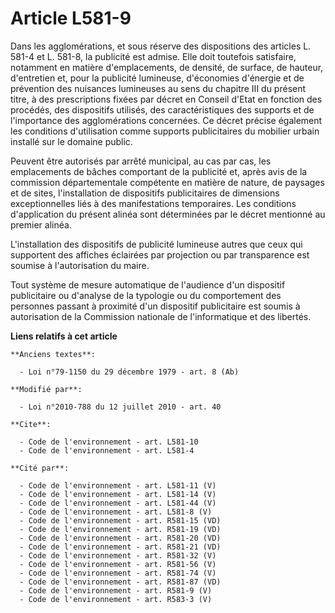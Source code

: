 # Article L581-9

Dans les agglomérations, et sous réserve des dispositions des articles L. 581-4 et L. 581-8, la publicité est admise. Elle
doit toutefois satisfaire, notamment en matière d'emplacements, de densité, de surface, de hauteur, d'entretien et, pour la
publicité lumineuse, d'économies d'énergie et de prévention des nuisances lumineuses au sens du chapitre III du présent
titre, à des prescriptions fixées par décret en Conseil d'Etat en fonction des procédés, des dispositifs utilisés, des
caractéristiques des supports et de l'importance des agglomérations concernées.  Ce décret précise également les conditions
d'utilisation comme supports publicitaires du mobilier urbain installé sur le domaine public.

Peuvent être autorisés par arrêté municipal, au cas par cas, les emplacements de bâches comportant de la publicité et, après
avis de la commission départementale compétente en matière de nature, de paysages et de sites, l'installation de dispositifs
publicitaires de dimensions exceptionnelles liés à des manifestations temporaires. Les conditions d'application du présent
alinéa sont déterminées par le décret mentionné au premier alinéa. 

L'installation des dispositifs de publicité lumineuse autres que ceux qui supportent des affiches éclairées par projection ou
par transparence est soumise à l'autorisation du maire.

Tout système de mesure automatique de l'audience d'un dispositif publicitaire ou d'analyse de la typologie ou du comportement
des personnes passant à proximité d'un dispositif publicitaire est soumis à autorisation de la Commission nationale de
l'informatique et des libertés.

**Liens relatifs à cet article**

	**Anciens textes**:

	  - Loi n°79-1150 du 29 décembre 1979 - art. 8 (Ab)

	**Modifié par**:

	  - Loi n°2010-788 du 12 juillet 2010 - art. 40

	**Cite**:

	  - Code de l'environnement - art. L581-10
	  - Code de l'environnement - art. L581-4

	**Cité par**:

	  - Code de l'environnement - art. L581-11 (V)
	  - Code de l'environnement - art. L581-14 (V)
	  - Code de l'environnement - art. L581-44 (V)
	  - Code de l'environnement - art. L581-8 (V)
	  - Code de l'environnement - art. R581-15 (VD)
	  - Code de l'environnement - art. R581-19 (VD)
	  - Code de l'environnement - art. R581-20 (VD)
	  - Code de l'environnement - art. R581-21 (VD)
	  - Code de l'environnement - art. R581-32 (V)
	  - Code de l'environnement - art. R581-56 (V)
	  - Code de l'environnement - art. R581-74 (V)
	  - Code de l'environnement - art. R581-87 (VD)
	  - Code de l'environnement - art. R581-9 (V)
	  - Code de l'environnement - art. R583-3 (V)
